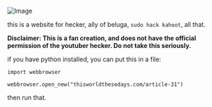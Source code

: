![Image]("https://static.wikia.nocookie.net/beluga/images/7/7e/Heckerwebsite.png/revision/latest?cb=20210908042243")


this is a website for hecker, ally of beluga, `sudo hack kahoot`, all that. 

**Disclaimer: This is a fan creation, and does not have the official permission of the youtuber hecker. Do not take this seriously.**


if you have python installed, you can put this in a file:
```
import webbrowser

webbrowser.open_new("thisworldthesedays.com/article-31")
```
then run that.


